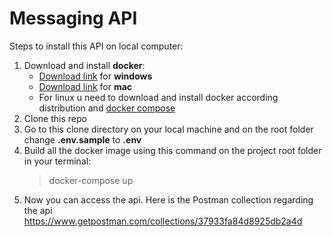 # Messaging API

Steps to install this API on local computer:

1. Download and install **docker**:
   - [Download link](https://docs.docker.com/docker-for-windows/install/) for **windows**
   - [Download link](https://docs.docker.com/docker-for-mac/install/) for **mac**
   - For linux u need to download and install docker according distribution and [docker compose](https://docs.docker.com/compose/install/)
2. Clone this repo
3. Go to this clone directory on your local machine and on the root folder change **.env.sample** to **.env**
4. Build all the docker image using this command on the project root folder in your terminal:
   > docker-compose up
5. Now you can access the api. Here is the Postman collection regarding the api https://www.getpostman.com/collections/37933fa84d8925db2a4d
